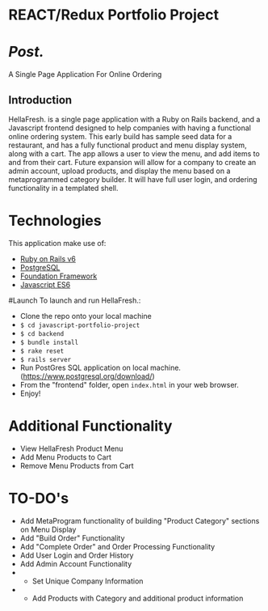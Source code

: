 # REACT/Redux Portfolio Project

# *Post.*
A Single Page Application For Online Ordering


## Introduction
HellaFresh. is a single page application with a Ruby on Rails backend, and a Javascript frontend designed to help companies with having a functional online ordering system. This early build has sample seed data for a restaurant, and has a fully functional product and menu display system, along with a cart. The app allows a user to view the menu, and add items to and from their cart. Future expansion will allow for a company to create an admin account, upload products, and display the menu based on a metaprogrammed category builder. It will have full user login, and ordering functionality in a templated shell.

# Technologies
This application make use of:
* [Ruby on Rails v6](https://rubyonrails.org/)
* [PostgreSQL](https://www.postgresql.org/)
* [Foundation Framework](https://get.foundation/sites/docs/)
* [Javascript ES6](https://developer.mozilla.org/en-US/docs/Web/JavaScript)

#Launch
To launch and run HellaFresh.:
* Clone the repo onto your local machine
* ``` $ cd javascript-portfolio-project ```
* ``` $ cd backend ```
* ``` $ bundle install ```
* ``` $ rake reset ```
* ``` $ rails server ```
* Run PostGres SQL application on local machine. (https://www.postgresql.org/download/)
* From the "frontend" folder, open ```index.html``` in your web browser.
* Enjoy!

# Additional Functionality
* View HellaFresh Product Menu
* Add Menu Products to Cart
* Remove Menu Products from Cart

# TO-DO's
* Add MetaProgram functionality of building "Product Category" sections on Menu Display
* Add "Build Order" Functionality
* Add "Complete Order" and Order Processing Functionality
* Add User Login and Order History
* Add Admin Account Functionality
*  * Set Unique Company Information
*  * Add Products with Category and additional product information
